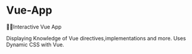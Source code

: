 # Vue-App
🖐🏽Interactive Vue App 

Displaying Knowledge of Vue directives,implementations and more. Uses Dynamic CSS with Vue. 
